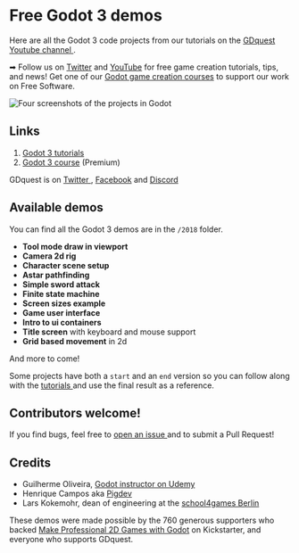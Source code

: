 # Free Godot 3 demos

Here are all the Godot 3 code projects from our tutorials on the [ GDquest Youtube channel ](http://youtube.com/c/gdquest).

➡ Follow us on [Twitter](https://twitter.com/NathanGDQuest) and [YouTube](https://www.youtube.com/c/gdquest/) for free game creation tutorials, tips, and news! Get one of our [Godot game creation courses](https://gdquest.mavenseed.com/) to support our work on Free Software.

![Four screenshots of the projects in Godot](https://raw.githubusercontent.com/GDquest/Godot-engine-tutorial-demos/master/img/godot-3-demos-fs8.png)

## Links

1. [Godot 3 tutorials](https://www.youtube.com/playlist?list=PLhqJJNjsQ7KF0o0ke_CA2QlqK8BxQNSFS)
2. [Godot 3 course](https://gumroad.com/gdquest) (Premium)

GDquest is on [ Twitter ](https://twitter.com/NathanGDquest), [Facebook](https://www.facebook.com/gdquest/) and [Discord](https://discord.gg/87NNb3Z)

## Available demos

You can find all the Godot 3 demos are in the `/2018` folder.

- **Tool mode draw in viewport**
- **Camera 2d rig**
- **Character scene setup**
- **Astar pathfinding**
- **Simple sword attack**
- **Finite state machine**
- **Screen sizes example**
- **Game user interface**
- **Intro to ui containers**
- **Title screen** with keyboard and mouse support
- **Grid based movement** in 2d

And more to come!

Some projects have both a `start` and an `end` version so you can follow along with the [ tutorials ](https://www.youtube.com/playlist?list=PLhqJJNjsQ7KF0o0ke_CA2QlqK8BxQNSFS) and use the final result as a reference.

## Contributors welcome!

If you find bugs, feel free to [ open an issue ](issues) and to submit a Pull Request!

## Credits

- Guilherme Oliveira, [ Godot instructor on Udemy ](https://www.udemy.com/godotcourse/?couponCode=LUVGODOT)
- Henrique Campos aka [ Pigdev ](https://pigdev.itch.io/)
- Lars Kokemohr, dean of engineering at the [school4games Berlin](http://school4games.net/)

These demos were made possible by the 760 generous supporters who backed [Make Professional 2D Games with Godot](https://www.kickstarter.com/projects/gdquest/make-professional-2d-games-godot-engine-online-cou) on Kickstarter, and everyone who supports GDquest.
